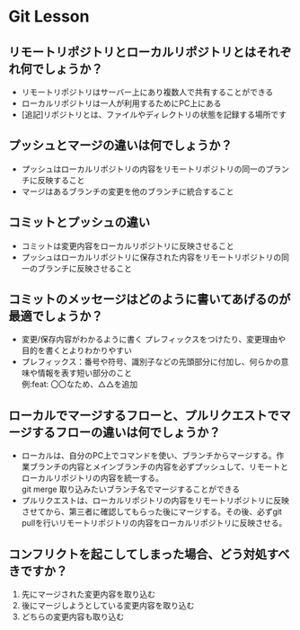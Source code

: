 # Git Lesson

## リモートリポジトリとローカルリポジトリとはそれぞれ何でしょうか？

- リモートリポジトリはサーバー上にあり複数人で共有することができる
- ローカルリポジトリは一人が利用するためにPC上にある 
- [追記]リポジトリとは、ファイルやディレクトリの状態を記録する場所です


## プッシュとマージの違いは何でしょうか？

- プッシュはローカルリポジトリの内容をリモートリポジトリの同一のブランチに反映すること
- マージはあるブランチの変更を他のブランチに統合すること


## コミットとプッシュの違い

- コミットは変更内容をローカルリポジトリに反映させること
- プッシュはローカルリポジトリに保存された内容をリモートリポジトリの同一のブランチに反映させること



## コミットのメッセージはどのように書いてあげるのが最適でしょうか？

- 変更/保存内容がわかるように書く  プレフィックスをつけたり、変更理由や目的を書くとよりわかりやすい
- プレフィックス：番号や符号、識別子などの先頭部分に付加し、何らかの意味や情報を表す短い部分のこと  
例:feat: 〇〇なため、△△を追加


## ローカルでマージするフローと、プルリクエストでマージするフローの違いは何でしょうか？

- ローカルは、自分のPC上でコマンドを使い、ブランチからマージする。作業ブランチの内容とメインブランチの内容を必ずプッシュして、リモートとローカルリポジトリの内容を統一する。  
git merge 取り込みたいブランチ名でマージすることができる
- プルリクエストは、ローカルリポジトリの内容をリモートリポジトリに反映させてから、第三者に確認してもらった後にマージする。その後、必ずgit pullを行いリモートリポジトリの内容をローカルリポジトリに反映させる。


## コンフリクトを起こしてしまった場合、どう対処すべきですか？

1. 先にマージされた変更内容を取り込む
2. 後にマージしようとしている変更内容を取り込む
3. どちらの変更内容も取り込む
